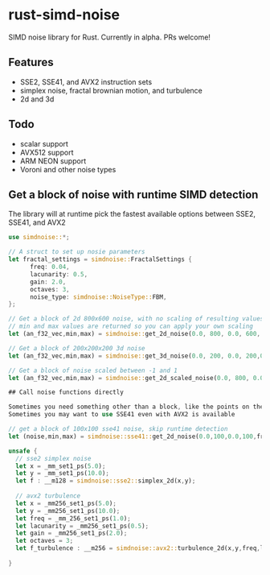 # rust-simd-noise
SIMD noise library for Rust. Currently in alpha. PRs welcome!

## Features

* SSE2, SSE41, and AVX2 instruction sets
* simplex noise, fractal brownian motion, and turbulence
* 2d and 3d

## Todo

* scalar support
* AVX512 support
* ARM NEON support
* Voroni and other noise types

## Get a block of noise with runtime SIMD detection

The library will at runtime pick the fastest available options between SSE2, SSE41, and AVX2

```rust
use simdnoise::*;

// A struct to set up nosie parameters
let fractal_settings = simdnoise::FractalSettings {
      freq: 0.04,
      lacunarity: 0.5,
      gain: 2.0,
      octaves: 3,
      noise_type: simdnoise::NoiseType::FBM,
}; 

// Get a block of 2d 800x600 noise, with no scaling of resulting values
// min and max values are returned so you can apply your own scaling
let (an_f32_vec,min,max) = simdnoise::get_2d_noise(0.0, 800, 0.0, 600, fractal_settings);

// Get a block of 200x200x200 3d noise
let (an_f32_vec,min,max) = simdnoise::get_3d_noise(0.0, 200, 0.0, 200,0.0, 200, fractal_settings);

// Get a block of noise scaled between -1 and 1
let (an_f32_vec,min,max) = simdnoise::get_2d_scaled_noise(0.0, 800, 0.0, 600, fractal_settings,-1.0,1.0);

## Call noise functions directly

Sometimes you need something other than a block, like the points on the surface of a sphere.
Sometimes you may want to use SSE41 even with AVX2 is available

// get a block of 100x100 sse41 noise, skip runtime detection
let (noise,min,max) = simdnoise::sse41::get_2d_noise(0.0,100,0.0,100,fractal_settings);

unsafe {
  // sse2 simplex noise
  let x = _mm_set1_ps(5.0);
  let y = _mm_set1_ps(10.0);
  let f : __m128 = simdnoise::sse2::simplex_2d(x,y);
  
  // avx2 turbulence
  let x = _mm256_set1_ps(5.0);
  let y = _mm256_set1_ps(10.0);
  let freq = _mm_256_set1_ps(1.0);
  let lacunarity = _mm256_set1_ps(0.5);
  let gain = _mm256_set1_ps(2.0);
  let octaves = 3;
  let f_turbulence : __m256 = simdnoise::avx2::turbulence_2d(x,y,freq,lacunarity,gain,octaves);
    
}
  






